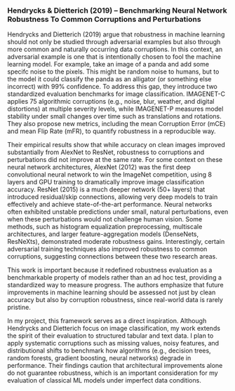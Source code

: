 ### Hendrycks & Dietterich (2019) – Benchmarking Neural Network Robustness To Common Corruptions and Perturbations

Hendrycks and Dietterich (2019) argue that robustness in machine learning should not only be studied through adversarial examples but also through more common and naturally occurring data corruptions. In this context, an adversarial example is one that is intentionally chosen to fool the machine learning model. For example, take an image of a panda and add some specifc noise to the pixels. This might be random noise to humans, but to the model it could classify the panda as an alligator (or something else incorrect) with 99% confidence. To address this gap, they introduce two standardized evaluation benchmarks for image classification. IMAGENET-C applies 75 algorithmic corruptions (e.g., noise, blur, weather, and digital distortions) at multiple severity levels, while IMAGENET-P measures model stability under small changes over time such as translations and rotations. They also propose new metrics, including the mean Corruption Error (mCE) and mean Flip Rate (mFR), to quantify robustness in a reproducible way.

Their empirical results show that while accuracy on clean images improved substantially from AlexNet to ResNet, robustness to corruptions and perturbations did not improve at the same rate. For some context on these neural network architectures, AlexNet (2012) was the first deep convolutional neural network to win the ImageNet competition, using 8 layers and GPU training to dramatically improve image classification accuracy. ResNet (2015) is a much deeper network (50+ layers) that introduced residual/skip connections, allowing very deep models to train effectively and achieve state-of-the-art performance. Neural networks often exhibited unstable predictions under small, natural perturbations, even when these perturbations would not challenge human vision. Some methods, such as histogram equalization preprocessing, multiscale architectures, and larger feature-aggregation models (DenseNets, ResNeXts), demonstrated moderate robustness gains. Interestingly, certain adversarial training techniques also improved robustness to common corruptions, suggesting connections between these two research areas.

This work is important because it redefined robustness evaluation as a benchmarkable property of models rather than an ad hoc test, providing a standardized way to measure progress. The authors emphasize that future improvements in machine learning should be assessed not just by clean accuracy but also by corruption robustness, since real-world data is rarely pristine.  

In my project, this framework serves as a direct inspiration. Although Hendrycks and Dietterich focus on image classification, my work extends the spirit of their evaluation to structured tabular and text data. I plan to apply systematic corruptions such as missing values, noisy features, and distributional shifts to benchmark how algorithms (e.g., decision trees, random forests, gradient boosting, neural networks) degrade in performance. Their findings caution that architectural improvements alone do not guarantee robustness, which is an important consideration for my evaluation of classical ML models under imperfect data conditions.
